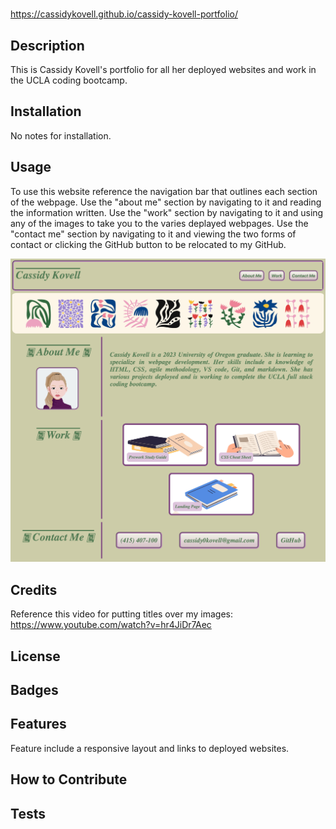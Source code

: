 # <cassidy-kovell-portfolio>

https://cassidykovell.github.io/cassidy-kovell-portfolio/

## Description

This is Cassidy Kovell's portfolio for all her deployed websites and work in the UCLA coding bootcamp.

## Installation
No notes for installation.

## Usage
To use this website reference the navigation bar that outlines each section of the webpage. Use the "about me" section by navigating to it and reading the information written. Use the "work" section by navigating to it and using any of the images to take you to the varies deplayed webpages. Use the "contact me" section by navigating to it and viewing the two forms of contact or clicking the GitHub button to be relocated to my GitHub.

![alttext](assets/deployed-webpage.png)

## Credits
Reference this video for putting titles over my images: https://www.youtube.com/watch?v=hr4JiDr7Aec

## License

## Badges

## Features
Feature include a responsive layout and links to deployed websites.

## How to Contribute

## Tests